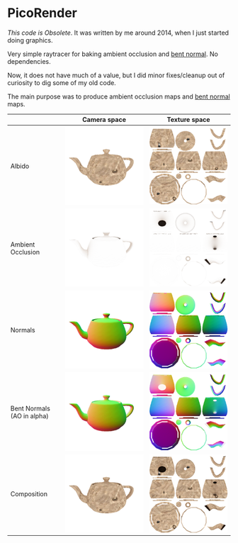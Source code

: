 # PicoRender

*This code is Obsolete*. It was written by me around 2014, when I just started doing graphics.

Very simple raytracer for baking ambient occlusion and [bent normal](http://citeseerx.ist.psu.edu/viewdoc/download?doi=10.1.1.230.6374&rep=rep1&type=pdf). No dependencies.



Now, it does not have much of a value, but I did minor fixes/cleanup out of curiosity to dig some of my old code.

The main purpose was to produce ambient occlusion maps and [bent normal](http://citeseerx.ist.psu.edu/viewdoc/download?doi=10.1.1.230.6374&rep=rep1&type=pdf) maps.



|   |           Camera space   |           Texture space  |
:---|:------------------------:|:-------------------------:
Albido | ![](example_images/example_camera_space_albedo.png)  |  ![](example_images/example_texture_space_albedo.png)
Ambient Occlusion | ![](example_images/example_camera_space_gi.png)  |  ![](example_images/example_texture_space_gi.png)
Normals | ![](example_images/example_camera_space_normal.png)  |  ![](example_images/example_texture_space_normal.png)
Bent Normals (AO in alpha)| ![](example_images/example_camera_space_bent_normal.png)  |  ![](example_images/example_texture_space_bent_normal.png)
Composition | ![](example_images/example_camera_space_final.png)  |  ![](example_images/example_texture_space_final.png)
